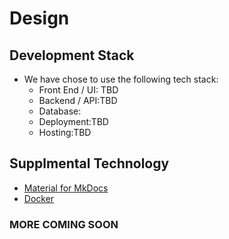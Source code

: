 # Design

## Development Stack

- We have chose to use the following tech stack:
  - Front End / UI: TBD
  - Backend / API:TBD
  - Database:
  - Deployment:TBD
  - Hosting:TBD

## Supplmental Technology

- [Material for MkDocs](https://squidfunk.github.io/mkdocs-material/)
- [Docker](https://www.docker.com/)

### MORE COMING SOON
